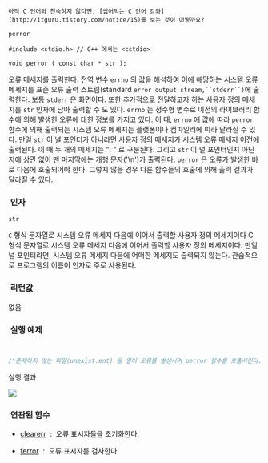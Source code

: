 


```warning
아직 C 언어와 친숙하지 않다면, [씹어먹는 C 언어 강좌](http://itguru.tistory.com/notice/15)를 보는 것이 어떻까요?

```

`perror`



```info
#include <stdio.h> // C++ 에서는 <cstdio>

void perror ( const char * str );
```


오류 메세지를 출력한다.
전역 변수 `errno` 의 값을 해석하여 이에 해당하는 시스템 오류 메세지를 표준 오류 출력 스트림(standard `error output stream,``stderr``)`에 출력한다. 보통 `stderr` 은 화면이다. 또한 추가적으로 전달하고자 하는 사용자 정의 메세지를 `str` 인자에 담아 출력할 수 도 있다.
`errno` 는 정수형 변수로 이전의 라이브러리 함수에 의해 발생한 오류에 대한 정보를 가지고 있다. 이 때, `errno` 에 값에 따라 `perror` 함수에 의해 출력되는 시스템 오류 메세지는 플랫폼이나 컴파일러에 따라 달라질 수 있다.
만일 `str` 이 널 포인터가 아니라면 사용자 정의 메세지가 시스템 오류 메세지 이전에 출력된다. 이 때 두 개의 메세지는 ": " 로 구분된다. 그리고 `str` 이 널 포인터인지 아닌지에 상관 없이 맨 마지막에는 개행 문자('\n')가 출력된다.
`perror` 은 오류가 발생한 바로 다음에 호출되어야 한다. 그렇지 않을 경우 다른 함수들의 호출에 의해 출력 결과가 달라질 수 있다.



###  인자




`str`

`C` 형식 문자열로 시스템 오류 메세지 다음에 이어서 출력할 사용자 정의 메세지이다 C 형식 문자열로 시스템 오류 메세지 다음에 이어서 출력할 사용자 정의 메세지이다.
만일 널 포인터라면, 시스템 오류 메세지 다음에 어떠한 메세지도 출력되지 않는다.
관습적으로 프로그램의 이름이 인자로 주로 사용된다.



###  리턴값




없음



###  실행 예제


```cpp


/*존재하지 않는 파일(unexist.ent) 을 열어 오류를 발생시켜 perror 함수를 호출시킨다.이 예제는 http://www.cplusplus.com/reference/clibrary/cstdio/perror/에서 가져왔습니다.*/#include <stdio.h>int main (){    FILE * pFile;    pFile=fopen ("unexist.ent","rb");    if (pFile==NULL)        perror ("The following error occurred");    else        fclose (pFile);    return 0;}
```

실행 결과


![](http://img1.daumcdn.net/thumb/R1920x0/?fname=http%3A%2F%2Fcfile22.uf.tistory.com%2Fimage%2F121F7E144B6EEFA0172711)




###  연관된 함수



*  [clearerr](http://itguru.tistory.com/50)  :  오류 표시자들을 초기화한다.

*  [ferror](http://itguru.tistory.com/52)  :  오류 표시자를 검사한다.






